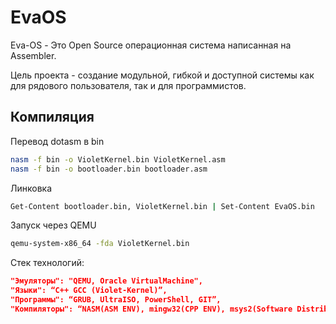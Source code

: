 # EvaOS
 Eva-OS - Это Open Source операционная система написанная на Assembler.

Цель проекта - создание модульной, гибкой и доступной системы как для рядового пользователя, так и для программистов.

## Компиляция
Перевод dotasm в bin 
```sh
nasm -f bin -o VioletKernel.bin VioletKernel.asm
nasm -f bin -o bootloader.bin bootloader.asm   
```

Линковка
```sh
Get-Content bootloader.bin, VioletKernel.bin | Set-Content EvaOS.bin  
```

Запуск через QEMU
```sh
qemu-system-x86_64 -fda VioletKernel.bin
```

Стек технологий:
```json
"Эмуляторы": "QEMU, Oracle VirtualMachine",
"Языки": “C++ GCC (Violet-Kernel)”,
"Программы": “GRUB, UltraISO, PowerShell, GIT”,
"Компиляторы": “NASM(ASM ENV), mingw32(CPP ENV), msys2(Software Distribution and Building Platform)”,
```
